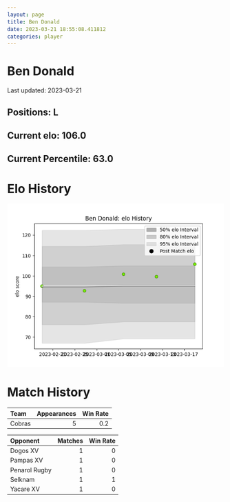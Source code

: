 ```yaml
---  
layout: page  
title: Ben Donald  
date: 2023-03-21 18:55:08.411812  
categories: player  
---
```

# Ben Donald


Last updated: 2023-03-21
## Positions: L

## Current elo: 106.0

## Current Percentile: 63.0

# Elo History


![elo history](history_BenDonald.png)
# Match History


| Team   |   Appearances |   Win Rate |
|:-------|--------------:|-----------:|
| Cobras |             5 |        0.2 |

| Opponent      |   Matches |   Win Rate |
|:--------------|----------:|-----------:|
| Dogos XV      |         1 |          0 |
| Pampas XV     |         1 |          0 |
| Penarol Rugby |         1 |          0 |
| Selknam       |         1 |          1 |
| Yacare XV     |         1 |          0 |